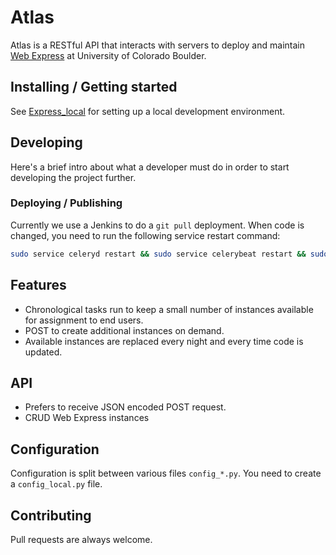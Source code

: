 # Atlas

Atlas is a RESTful API that interacts with servers to deploy and maintain [Web Express](https://github.com/CuBoulder/express) at University of Colorado Boulder.

## Installing / Getting started

See [Express_local](https://github.com/CuBoulder/express_local) for setting up a local development environment.


## Developing

Here's a brief intro about what a developer must do in order to start developing the project further.

### Deploying / Publishing

Currently we use a Jenkins to do a `git pull` deployment. When code is changed, you need to run the following service restart command:
```bash
sudo service celeryd restart && sudo service celerybeat restart && sudo service apache restart
```

## Features
* Chronological tasks run to keep a small number of instances available for assignment to end users.
* POST to create additional instances on demand.
* Available instances are replaced every night and every time code is updated.

## API
* Prefers to receive JSON encoded POST request.
* CRUD Web Express instances


## Configuration

Configuration is split between various files `config_*.py`. You need to create a `config_local.py` file.

## Contributing

Pull requests are always welcome.
